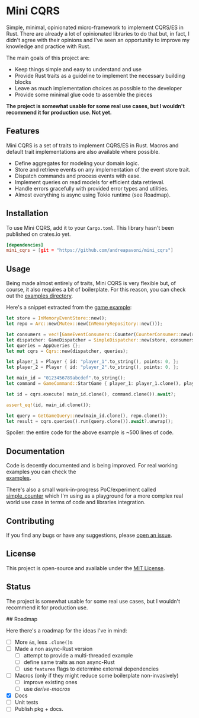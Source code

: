 # Mini CQRS

Simple, minimal, opinionated micro-framework to implement CQRS/ES in Rust. There are already
a lot of opinionated libraries to do that but, in fact, I didn't agree with their 
opinions and I've seen an opportunity to improve my knowledge and practice with Rust.

The main goals of this project are:

- Keep things simple and easy to understand and use
- Provide Rust traits as a guideline to implement the necessary building blocks
- Leave as much implementation choices as possible to the developer
- Provide some minimal glue code to assemble the pieces

**The project is somewhat usable for some real use cases, but I wouldn't recommend
it for production use. Not yet.**

## Features

Mini CQRS is a set of traits to implement CQRS/ES in Rust. Macros and default trait
implementations are also available where possible.

- Define aggregates for modeling your domain logic.
- Store and retrieve events on any implementation of the event store trait.
- Dispatch commands and process events with ease.
- Implement queries on read models for efficient data retrieval.
- Handle errors gracefully with provided error types and utilities.
- Almost everything is async using Tokio runtime (see Roadmap).

## Installation

To use Mini CQRS, add it to your `Cargo.toml`. This library hasn't been published on crates.io yet.

```toml
[dependencies]
mini_cqrs = [git = "https://github.com/andreapavoni/mini_cqrs"]
```

## Usage

Being made almost entirely of traits, Mini CQRS is very flexible but, of course,
it also requires a bit of boilerplate. For this reason, you can check out the
[examples directory](https://github.com/andreapavoni/mini_cqrs/tree/master/examples).


Here's a snippet extracted from the [game example](https://github.com/andreapavoni/mini_cqrs/tree/master/examples/game.rs):

```rust
let store = InMemoryEventStore::new();
let repo = Arc::new(Mutex::new(InMemoryRepository::new()));

let consumers = vec![GameEventConsumers::Counter(CounterConsumer::new(repo.clone()))];
let dispatcher: GameDispatcher = SimpleDispatcher::new(store, consumers);
let queries = AppQueries {};
let mut cqrs = Cqrs::new(dispatcher, queries);

let player_1 = Player { id: "player_1".to_string(), points: 0, };
let player_2 = Player { id: "player_2".to_string(), points: 0, };

let main_id = "0123456789abcdef".to_string();
let command = GameCommand::StartGame { player_1: player_1.clone(), player_2: player_2.clone(), goal: 3, },

let id = cqrs.execute( main_id.clone(), command.clone()).await?;

assert_eq!(id, main_id.clone());

let query = GetGameQuery::new(main_id.clone(), repo.clone());
let result = cqrs.queries().run(query.clone()).await?.unwrap();
```

Spoiler: the entire code for the above example is ~500 lines of code.

## Documentation

Code is decently documented and is being improved. For real working examples you can check the  
[examples](https://github.com/andreapavoni/mini_cqrs/tree/master/examples).

There's also a small work-in-progress PoC/experiment called [simple_counter](https://github.com/andreapavoni/simple_counter) which I'm using as a playground for a more complex real world use case in terms of code and libraries integration.

## Contributing

If you find any bugs or have any suggestions, please [open an issue](https://github.com/andreapavoni/mini_cqrs/issues).

## License

This project is open-source and available under the [MIT License](LICENSE).

## Status 

The project is somewhat usable for some real use cases, but I wouldn't recommend
it for production use.

## Roadmap

Here there's a roadmap for the ideas I've in mind:

- [ ] More `&`s, less `.clone()`s 
- [ ] Made a non async-Rust version
    - [ ] attempt to provide a multi-threaded example
    - [ ] define same traits as non async-Rust
    - [ ] use `features` flags to determine external dependencies
- [ ] Macros (only if they might reduce some boilerplate non-invasively) 
    - [ ] improve existing ones
    - [ ] use _derive-macros_
- [X] Docs
- [ ] Unit tests
- [ ] Publish pkg + docs.
